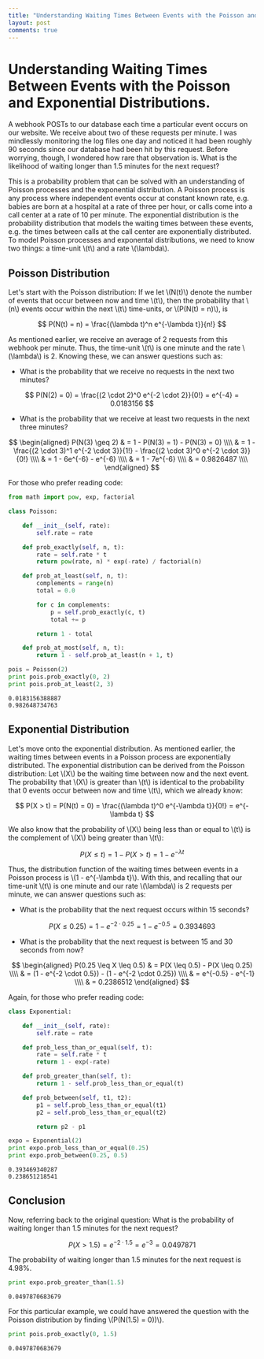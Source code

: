 ```yaml
---
title: "Understanding Waiting Times Between Events with the Poisson and Exponential Distributions."
layout: post
comments: true
---
```




# Understanding Waiting Times Between Events with the Poisson and Exponential Distributions.

A webhook POSTs to our database each time a particular event occurs on our website. We receive about two of these requests per minute. I was mindlessly monitoring the log files one day and noticed it had been roughly 90 seconds since our database had been hit by this request. Before worrying, though, I wondered how rare that observation is. What is the likelihood of waiting longer than 1.5 minutes for the next request?

This is a probability problem that can be solved with an understanding of Poisson processes and the exponential distribution. A Poisson process is any process where independent events occur at constant known rate, e.g. babies are born at a hospital at a rate of three per hour, or calls come into a call center at a rate of 10 per minute. The exponential distribution is the probability distribution that models the waiting times between these events, e.g. the times between calls at the call center are exponentially distributed. To model Poisson processes and exponental distributions, we need to know two things: a time-unit \\(t\\) and a rate \\(\lambda\\). 

## Poisson Distribution

Let's start with the Poisson distribution: If we let \\(N(t)\\) denote the number of events that occur between now and time \\(t\\), then the probability that \\(n\\) events occur within the next \\(t\\) time-units, or \\(P(N(t) = n)\\), is

$$
  P(N(t) = n) = \frac{(\lambda t)^n e^{-\lambda t}}{n!}
$$

As mentioned earlier, we receive an average of 2 requests from this webhook per minute. Thus, the time-unit \\(t\\) is one minute and the rate \\(\lambda\\) is 2. Knowing these, we can answer questions such as:

* What is the probability that we receive no requests in the next two minutes?


$$
  P(N(2) = 0) = \frac{(2 \cdot 2)^0 e^{-2 \cdot 2}}{0!} = e^{-4} = 0.0183156
$$

* What is the probability that we receive at least two requests in the next three minutes?


$$
\begin{aligned}
P(N(3) \geq 2) & = 1 - P(N(3) = 1) - P(N(3) = 0) \\\\
                       & = 1 - \frac{(2 \cdot 3)^1 e^{-2 \cdot 3}}{1!} - \frac{(2 \cdot 3)^0 e^{-2 \cdot 3}}{0!} \\\\
                       & = 1 - 6e^{-6} - e^{-6} \\\\
                       & = 1 - 7e^{-6} \\\\
                       & = 0.9826487 \\\\
\end{aligned}
$$

For those who prefer reading code:

```python
from math import pow, exp, factorial

class Poisson:

    def __init__(self, rate):
        self.rate = rate

    def prob_exactly(self, n, t):
        rate = self.rate * t
        return pow(rate, n) * exp(-rate) / factorial(n)

    def prob_at_least(self, n, t):
        complements = range(n)
        total = 0.0

        for c in complements:
            p = self.prob_exactly(c, t)
            total += p

        return 1 - total

    def prob_at_most(self, n, t):
        return 1 - self.prob_at_least(n + 1, t)

pois = Poisson(2)
print pois.prob_exactly(0, 2)
print pois.prob_at_least(2, 3)
```

```
0.0183156388887
0.982648734763
```

## Exponential Distribution

Let's move onto the exponential distribution. As mentioned earlier, the waiting times between events in a Poisson process are exponentially distributed. The exponential distribution can be derived from the Poisson distribution: Let \\(X\\) be the waiting time between now and the next event. The probability that \\(X\\) is greater than \\(t\\) is identical to the probability that 0 events occur between now and time \\(t\\), which we already know:

$$
P(X > t) = P(N(t) = 0) = \frac{(\lambda t)^0 e^{-\lambda t}}{0!} = e^{-\lambda t}
$$

We also know that the probability of \\(X\\) being less than or equal to \\(t\\) is the complement of \\(X\\) being greater than \\(t\\):

$$
P(X \leq t) = 1 - P(X > t) = 1 - e^{-\lambda t}
$$

Thus, the distribution function of the waiting times between events in a Poisson process is \\(1 - e^{-\lambda t}\\). With this, and recalling that our time-unit \\(t\\) is one minute and our rate \\(\lambda\\) is 2 requests per minute, we can answer questions such as:

* What is the probability that the next request occurs within 15 seconds?



$$
P(X \leq 0.25) = 1 - e^{-2 \cdot 0.25} = 1 - e^{-0.5} = 0.3934693
$$

* What is the probability that the next request is between 15 and 30 seconds from now?



$$
\begin{aligned}
P(0.25 \leq X \leq 0.5) & = P(X \leq 0.5) - P(X \leq 0.25) \\\\
                             & = (1 - e^{-2 \cdot 0.5}) - (1 - e^{-2 \cdot 0.25}) \\\\
                             & = e^{-0.5} - e^{-1} \\\\
                             & = 0.2386512
\end{aligned}
$$

Again, for those who prefer reading code:

```python
class Exponential:

    def __init__(self, rate):
        self.rate = rate

    def prob_less_than_or_equal(self, t):
        rate = self.rate * t
        return 1 - exp(-rate)

    def prob_greater_than(self, t):
        return 1 - self.prob_less_than_or_equal(t)

    def prob_between(self, t1, t2):
        p1 = self.prob_less_than_or_equal(t1)
        p2 = self.prob_less_than_or_equal(t2)

        return p2 - p1

expo = Exponential(2)
print expo.prob_less_than_or_equal(0.25)
print expo.prob_between(0.25, 0.5)
```

```
0.393469340287
0.238651218541
```

## Conclusion

Now, referring back to the original question: What is the probability of waiting longer than 1.5 minutes for the next request?



$$
P(X > 1.5) = e^{-2 \cdot 1.5} = e^{-3} = 0.0497871
$$

The probability of waiting longer than 1.5 minutes for the next request is 4.98%.

```python
print expo.prob_greater_than(1.5)
```

```
0.0497870683679
```

For this particular example, we could have answered the question with the Poisson distribution by finding \\(P(N(1.5) = 0))\\). 

```python
print pois.prob_exactly(0, 1.5)
```

```
0.0497870683679
```
